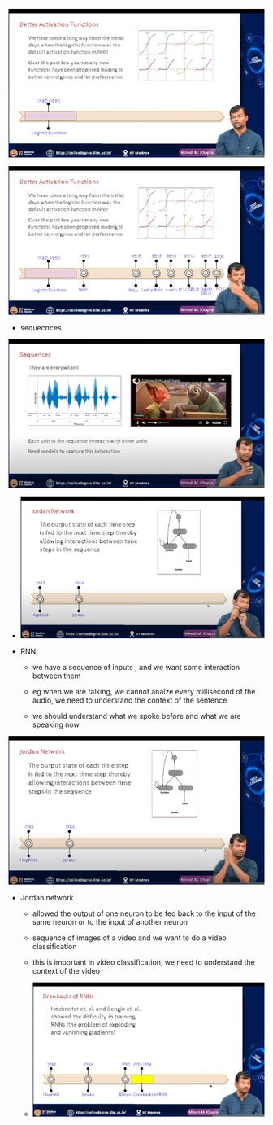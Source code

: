 ![alt text](image-1.png)

![alt text](image-2.png)

- sequecnces

![alt text](image-3.png)
 - ![alt text](image-4.png)

 - RNN, 
    - we have a sequence of inputs , and we want some interaction between them 

    - eg when we are talking, we cannot analze every millisecond of the audio, we need to understand the context of the sentence
    - we should understand what we spoke before and what we are speaking now


![alt text](image-5.png)
- Jordan network
    - allowed the output of  one neuron to be fed back to the input of the same neuron or to the input of another neuron

    - sequence of images of a video and we want to do a video classification
    - this is  important in video classification, we need to understand the context of the video

    - ![alt text](image-6.png)